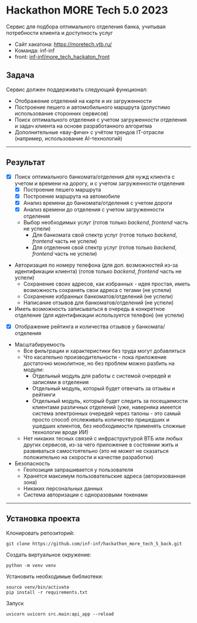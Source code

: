 # Hackathon MORE Tech 5.0 2023
Сервис для подбора оптимального отделения банка, учитывая потребности клиента и доступность услуг

- Сайт хакатона: https://moretech.vtb.ru/
- Команда: inf-inf
- front: [inf-inf/more_tech_hackaton_front](https://github.com/inf-inf/more_tech_hackaton_front)

## Задача
Сервис должен поддерживать следующий функционал:

- Отображение отделений на карте и их загруженности
- Построение пешего и автомобильного маршрута (допустимо использование сторонних сервисов)
- Поиск оптимального отделения с учетом загруженности отделения и задач клиента на основе разработанного алгоритма
- Дополнительные «вау-фичи» с учётом трендов IT-отрасли (например, использование AI-технологий)

---

## Результат

- [x] Поиск оптимального банкомата/отделения для нужд клиента с учетом и времени на дорогу, и с учетом загруженности отделения
  - [x] Построение пешего маршрута
  - [x] Построение маршрута на автомобиле
  - [x] Анализ времени до банкомата/отделения с учетом дороги
  - [x] Анализ времени до отделения с учетом загруженности отделения
  - Выбор необходимых услуг (готов только _backend_, _frontend_ часть не успели)
    - Для банкомата свой спектр услуг (готов только _backend_, _frontend_ часть не успели)
    - Для отделения свой спектр услуг (готов только _backend_, _frontend_ часть не успели)
- Авторизация по номеру телефона (для доп. возможностей из-за идентификации клиента) (готов только _backend_, _frontend_ часть не успели)
  - Сохранение своих адресов, как избранных - идея простая, иметь возможность сохранять свои адреса с тегами (не успели)
  - Сохранение избранных банкоматов/отделений (не успели)
  - Написание отзывов для банкоматов/отделений (не успели)
- Иметь возможность записываться в очередь в конкретное отделение (для идентификации используется телефон) (не успели)
- [x] Отображение рейтинга и количества отзывов у банкомата/отделения


- Масштабируемость
  - Все фильтрации и характеристики без труда могут добавляться
  - Что касательно производительности - пока приложение достаточно монолитное, но без проблем можно разбить на модули:
    - Отдельный модуль для работы с системой очередей и записями в отделения
    - Отдельный модуль, который будет отвечать за отзывы и рейтинги
    - Отдельный модуль, который будет следить за посещаемости клиентами различных отделений (уже, наверняка имеется система электронных очередей через талоны - это самый просто способ отслеживать количество пришедших и ушедших клиентов, без необходимости применять сложные технологии вроде ИИ)
  - Нет никаких тесных связей с инфраструктурой ВТБ или любых других сервисов, из-за чего приложение в состоянии жить и развиваться самостоятельно (это не может не сказаться положительно на скорости и качестве разработки)
- Безопасность
  - Геопозиция запрашивается у пользователя 
  - Хранятся максимум пользовательские адреса (авторизованная зона)
  - Никаких персональных данных
  - Система авторизации с одноразовыми токенами

---

## Установка проекта

Клонировать репозиторий:

```shell
git clone https://github.com/inf-inf/hackathon_more_tech_5_back.git
```
Создать виртуальное окружение:

```shell
python -m venv venv
```
Установить необходимые библиотеки:

```shell
source venv/bin/activate
pip install -r requirements.txt
```

Запуск

```shell
uvicorn uvicorn src.main:api_app --reload 
```
    
